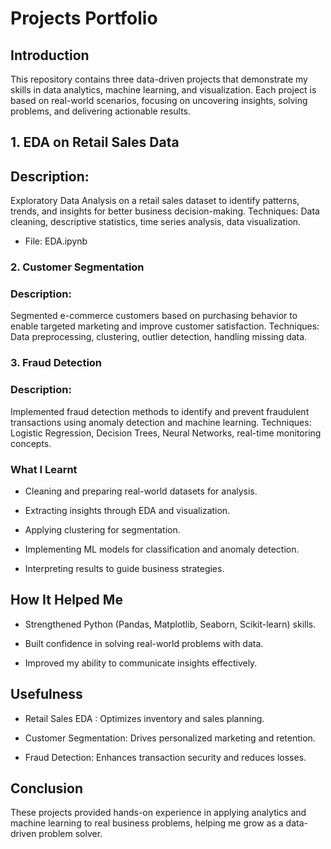 # Projects Portfolio

## Introduction

This repository contains three data-driven projects that demonstrate my skills in data analytics, machine learning, and visualization. Each project is based on real-world scenarios, focusing on uncovering insights, solving problems, and delivering actionable results.

## 1. EDA on Retail Sales Data

## Description:

Exploratory Data Analysis on a retail sales dataset to identify patterns, trends, and insights for better business decision-making.
Techniques: Data cleaning, descriptive statistics, time series analysis, data visualization.

* File: EDA.ipynb 

### 2. Customer Segmentation

### Description:

Segmented e-commerce customers based on purchasing behavior to enable targeted marketing and improve customer satisfaction.
Techniques: Data preprocessing, clustering, outlier detection, handling missing data.

### 3. Fraud Detection

### Description:

Implemented fraud detection methods to identify and prevent fraudulent transactions using anomaly detection and machine learning.
Techniques: Logistic Regression, Decision Trees, Neural Networks, real-time monitoring concepts.

### What I Learnt

* Cleaning and preparing real-world datasets for analysis.

* Extracting insights through EDA and visualization.

* Applying clustering for segmentation.

* Implementing ML models for classification and anomaly detection.

* Interpreting results to guide business strategies.

## How It Helped Me

* Strengthened Python (Pandas, Matplotlib, Seaborn, Scikit-learn) skills.

* Built confidence in solving real-world problems with data.

* Improved my ability to communicate insights effectively.

## Usefulness

* Retail Sales EDA : Optimizes inventory and sales planning.

* Customer Segmentation: Drives personalized marketing and retention.

* Fraud Detection: Enhances transaction security and reduces losses.

## Conclusion

These projects provided hands-on experience in applying analytics and machine learning to real business problems, helping me grow as a data-driven problem solver.
